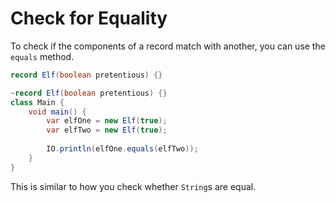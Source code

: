 # Check for Equality

To check if the components of a record match with another, you can use the `equals`
method.

```java
record Elf(boolean pretentious) {}
```
```java
~record Elf(boolean pretentious) {}
class Main {
    void main() {
        var elfOne = new Elf(true);
        var elfTwo = new Elf(true);
        
        IO.println(elfOne.equals(elfTwo));
    }
}
```

This is similar to how you check whether `String`s are equal.
